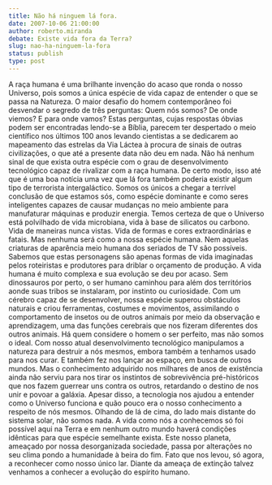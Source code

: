 ```yaml
---
title: Não há ninguem lá fora.
date: 2007-10-06 21:00:00
author: roberto.miranda
debate: Existe vida fora da Terra?
slug: nao-ha-ninguem-la-fora
status: publish 
type: post
---
```


A raça humana é uma brilhante invenção do acaso que ronda o nosso Universo, pois somos a única espécie de vida capaz de entender o que se passa na Natureza. 
O maior desafio do homem contemporâneo foi desvendar o segredo de três perguntas: Quem nós somos? De onde viemos? E para onde vamos? 
Estas perguntas, cujas respostas óbvias podem ser encontradas lendo-se a Bíblia, parecem ter despertado o meio científico nos últimos 100 anos levando cientistas a se dedicarem ao mapeamento das estrelas da Via Láctea à procura de sinais de outras civilizações, o que até a presente data não deu em nada. Não há nenhum sinal de que exista outra espécie com o grau de desenvolvimento tecnológico capaz de rivalizar com a raça humana. 
De certo modo, isso até que é uma boa notícia uma vez que lá fora também poderia existir algum tipo de terrorista intergaláctico. Somos os únicos a chegar a terrível conclusão de que estamos sós, como espécie dominante e como seres inteligentes capazes de causar mudanças no meio ambiente para manufaturar máquinas e produzir energia. 
Temos certeza de que o Universo está polvilhado de vida microbiana, vida à base de silicatos ou carbono. Vida de maneiras nunca vistas. Vida de formas e cores extraordinárias e fatais. Mas nenhuma será como a nossa espécie humana. Nem aquelas criaturas de aparência meio humana dos seriados de TV são possíveis. Sabemos que estas personagens são apenas formas de vida imaginadas pelos roteiristas e produtores para driblar o orçamento de produção. 
A vida humana é muito complexa e sua evolução se deu por acaso. 
Sem dinossauros por perto, o ser humano caminhou para além dos territórios aonde suas tribos se instalaram, por instinto ou curiosidade. Com um cérebro capaz de se desenvolver, nossa espécie superou obstáculos naturais e criou ferramentas, costumes e movimentos, assimilando o comportamento de insetos ou de outros animais por meio da observação e aprendizagem, uma das funções cerebrais que nos fizeram diferentes dos outros animais. 
Há quem considere o homem o ser perfeito, mas não somos o ideal. Com nosso atual desenvolvimento tecnológico manipulamos a natureza para destruir a nós mesmos, embora também a tenhamos usado para nos curar. E também fez nos lançar ao espaço, em busca de outros mundos. Mas o conhecimento adquirido nos milhares de anos de existência ainda não serviu para nos tirar os instintos de sobrevivência pré-históricos que nos fazem guerrear uns contra os outros, retardando o destino de nos unir e povoar a galáxia. 
Apesar disso, a tecnologia nos ajudou a entender como o Universo funciona e quão pouco era o nosso conhecimento a respeito de nós mesmos. Olhando de lá de cima, do lado mais distante do sistema solar, não somos nada.
A vida como nós a conhecemos só foi possível aqui na Terra e em nenhum outro mundo haverá condições idênticas para que espécie semelhante exista. Este nosso planeta, ameaçado por nossa desorganizada sociedade, passa por alterações no seu clima pondo a humanidade à beira do fim. Fato que nos levou, só agora, a reconhecer como nosso único lar.
Diante da ameaça de extinção talvez venhamos a conhecer a evolução do espírito humano.
